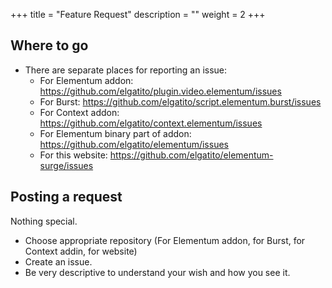 +++
title = "Feature Request"
description = ""
weight = 2
+++

<!--more-->

## Where to go

- There are separate places for reporting an issue:
   - For Elementum addon: https://github.com/elgatito/plugin.video.elementum/issues
   - For Burst: https://github.com/elgatito/script.elementum.burst/issues
   - For Context addon: https://github.com/elgatito/context.elementum/issues
   - For Elementum binary part of addon: https://github.com/elgatito/elementum/issues
   - For this website: https://github.com/elgatito/elementum-surge/issues

## Posting a request

Nothing special. 
- Choose appropriate repository (For Elementum addon, for Burst, for Context addin, for website)
- Create an issue.
- Be very descriptive to understand your wish and how you see it.


